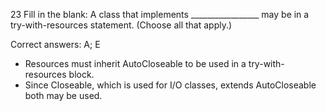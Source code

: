 23 Fill in the blank: A class that implements _________________ may be in a try-with-resources statement.
(Choose all that apply.)


Correct answers: A; E

- Resources must inherit AutoCloseable to be used in a try-with-resources block.
- Since Closeable, which is used for I/O classes, extends AutoCloseable both may be used.